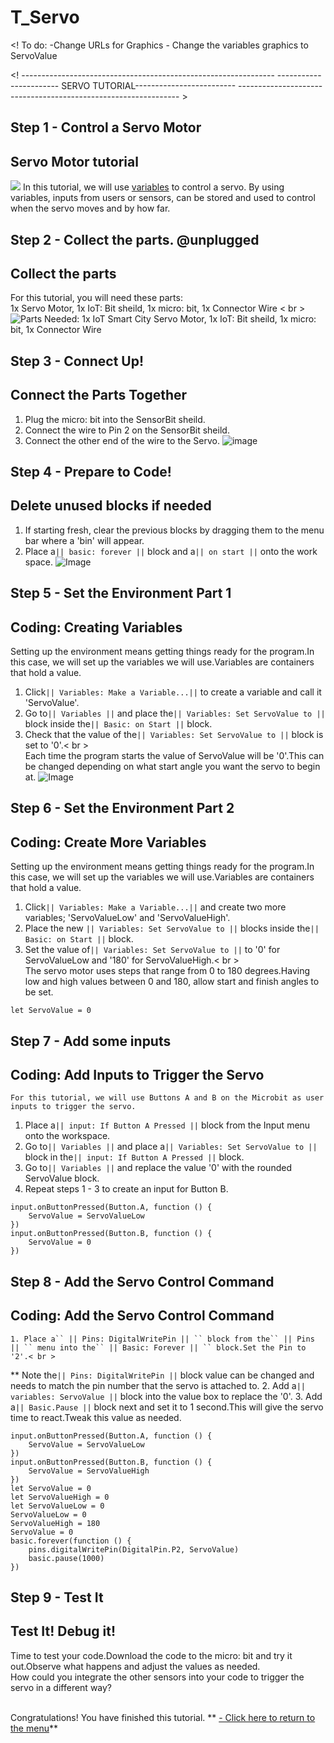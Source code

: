 # T_Servo
<! To do:
    -Change URLs for Graphics
    - Change the variables graphics to ServoValue
>
<!  ---------------------------------------------------------------
    ----------------------- SERVO TUTORIAL-------------------------
    --------------------------------------------------------------- >


## Step 1 - Control a Servo Motor
Servo Motor tutorial
--------------------
![](https://raw.githubusercontent.com/EarthEdSTEM/earthed-iot-programs-tutorials/master/Images/Earth%20Ed%20Horizontal%20Logo.png)
In this tutorial, we will use [variables](https://launchschool.com/books/ruby/read/variables) to control a servo. By using variables, inputs from users or sensors, can be stored and used to control when the servo moves and by how far.

## Step 2 - Collect the parts. @unplugged
Collect the parts
-----------------
For this tutorial, you will need these parts: <br>
1x Servo Motor, 1x IoT: Bit sheild, 1x micro: bit, 1x Connector Wire < br > <br>
![Parts Needed: 1x IoT Smart City Servo Motor, 1x IoT: Bit sheild, 1x micro: bit, 1x Connector Wire](https://raw.githubusercontent.com/EarthEdSTEM/IOT_Smart_City/main/Images/IoT_LED_Parts_List.svg)
<br>

## Step 3 - Connect Up!
Connect the Parts Together
--------------------------
1. Plug the micro: bit into the SensorBit sheild.
2. Connect the wire to Pin 2 on the SensorBit sheild.
3. Connect the other end of the wire to the Servo.
![image](https://raw.githubusercontent.com/EarthEdSTEM/IOT_Smart_City/main/Images/IoT_LED_Connections.svg)

## Step 4 - Prepare to Code!
Delete unused blocks if needed
------------------------------
1. If starting fresh, clear the previous blocks by dragging them to the menu bar where a 'bin' will appear.
2. Place a`` || basic: forever || `` block and a`` || on start || `` onto the work space.
![Image](https://raw.githubusercontent.com/EarthEdSTEM/IOT_Smart_City/main/Images/Delete_code.png)

## Step 5 - Set the Environment Part 1
Coding: Creating Variables
--------------------------
Setting up the environment means getting things ready for the program.In this case, we will set up the variables we will use.Variables are containers that hold a value.
1. Click`` || Variables: Make a Variable...|| `` to create a variable and call it 'ServoValue'.
2. Go to`` || Variables || `` and place the`` || Variables: Set ServoValue to || `` block inside the`` || Basic: on Start || `` block.
3. Check that the value of the`` || Variables: Set ServoValue to || `` block is set to '0'.< br > <br>
Each time the program starts the value of ServoValue will be '0'.This can be changed depending on what start angle you want the servo to begin at.
![Image](https://raw.githubusercontent.com/EarthEdSTEM/IOT_Smart_City/main/Images/Make_variable.jpg)

## Step 6 - Set the Environment Part 2
Coding: Create More Variables
-----------------------------
Setting up the environment means getting things ready for the program.In this case, we will set up the variables we will use.Variables are containers that hold a value.
1. Click`` || Variables: Make a Variable...|| `` and create two more variables; 'ServoValueLow' and 'ServoValueHigh'.
2. Place the new `` || Variables: Set ServoValue to || `` blocks inside the`` || Basic: on Start || `` block.
3. Set the value of`` || Variables: Set ServoValue to || `` to '0' for ServoValueLow and '180' for ServoValueHigh.< br > <br>
The servo motor uses steps that range from 0 to 180 degrees.Having low and high values between 0 and 180, allow start and finish angles to be set. 
```blocks
let ServoValue = 0
```

## Step 7 - Add some inputs
Coding: Add Inputs to Trigger the Servo
---------------------------------------
    For this tutorial, we will use Buttons A and B on the Microbit as user inputs to trigger the servo.
1. Place a`` || input: If Button A Pressed || `` block from the Input menu onto the workspace.
2. Go to`` || Variables || `` and place a`` || Variables: Set ServoValue to || `` block in the`` || input: If Button A Pressed || `` block.
3. Go to`` || Variables || `` and replace the value '0' with the rounded ServoValue block.
4. Repeat steps 1 - 3 to create an input for Button B.

```blocks
input.onButtonPressed(Button.A, function () {
    ServoValue = ServoValueLow
})
input.onButtonPressed(Button.B, function () {
    ServoValue = 0
})
```

## Step 8 - Add the Servo Control Command
Coding: Add the Servo Control Command
-------------------------------------
    1. Place a`` || Pins: DigitalWritePin || `` block from the`` || Pins || `` menu into the`` || Basic: Forever || `` block.Set the Pin to '2'.< br >
** Note the`` || Pins: DigitalWritePin || `` block value can be changed and needs to match the pin number that the servo is attached to.
2. Add a`` || variables: ServoValue || `` block into the value box to replace the '0'.
3. Add a`` || Basic.Pause || `` block next and set it to 1 second.This will give the servo time to react.Tweak this value as needed.
```blocks
input.onButtonPressed(Button.A, function () {
    ServoValue = ServoValueLow
})
input.onButtonPressed(Button.B, function () {
    ServoValue = ServoValueHigh
})
let ServoValue = 0
let ServoValueHigh = 0
let ServoValueLow = 0
ServoValueLow = 0
ServoValueHigh = 180
ServoValue = 0
basic.forever(function () {
    pins.digitalWritePin(DigitalPin.P2, ServoValue)
    basic.pause(1000)
})
```

## Step 9 - Test It
Test It! Debug it!
------------------
Time to test your code.Download the code to the micro: bit and try it out.Observe what happens and adjust the values as needed.<br>
How could you integrate the other sensors into your code to trigger the servo in a different way?<br><br>


Congratulations! You have finished this tutorial.
** [- Click here to return to the menu](/earthed-iot-programs-tutorials/README)**<br>


<script src="https://makecode.com/gh-pages-embed.js" > </script><script>makeCodeRender("{{ site.makecode.home_url }}", "{{ site.github.owner_name }}/{ { site.github.repository_name } } ");</script>

